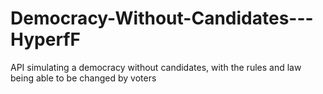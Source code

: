 # Democracy-Without-Candidates---HyperfF
API simulating a democracy without candidates, with the rules and law being able to be changed by voters
